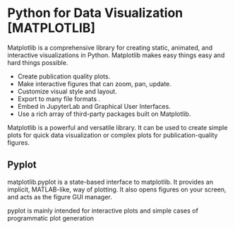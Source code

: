 # Python for Data Visualization [MATPLOTLIB]

Matplotlib is a comprehensive library for creating static, animated, and interactive visualizations in Python. Matplotlib makes easy things easy and hard things possible.

- Create publication quality plots.
- Make interactive figures that can zoom, pan, update.
- Customize visual style and layout.
- Export to many file formats .
- Embed in JupyterLab and Graphical User Interfaces.
- Use a rich array of third-party packages built on Matplotlib.

Matplotlib is a powerful and versatile library. It can be used to create simple plots for quick data visualization or complex plots for publication-quality figures.

## Pyplot
matplotlib.pyplot is a state-based interface to matplotlib. It provides an implicit, MATLAB-like, way of plotting. It also opens figures on your screen, and acts as the figure GUI manager.

pyplot is mainly intended for interactive plots and simple cases of programmatic plot generation
